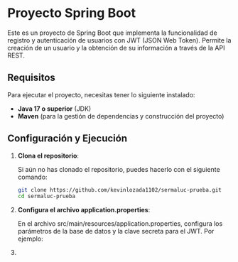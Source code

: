 # Proyecto Spring Boot

Este es un proyecto de Spring Boot que implementa la funcionalidad de registro y autenticación de usuarios con JWT (JSON Web Token). Permite la creación de un usuario y la obtención de su información a través de la API REST.

## Requisitos

Para ejecutar el proyecto, necesitas tener lo siguiente instalado:

- **Java 17 o superior** (JDK)
- **Maven** (para la gestión de dependencias y construcción del proyecto)

## Configuración y Ejecución

1. **Clona el repositorio**:

   Si aún no has clonado el repositorio, puedes hacerlo con el siguiente comando:

   ```bash
   git clone https://github.com/kevinlozada1102/sermaluc-prueba.git
   cd sermaluc-prueba

2. **Configura el archivo application.properties**:

    En el archivo src/main/resources/application.properties, configura los parámetros de la base de datos y la clave secreta para el JWT. Por ejemplo:
    
3. 
